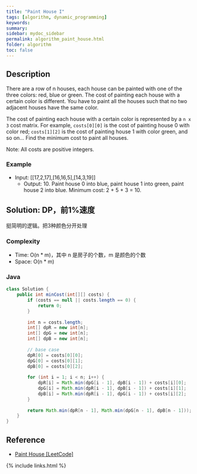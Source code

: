 ```yaml
---
title: "Paint House I"
tags: [algorithm, dynamic_programming]
keywords:
summary:
sidebar: mydoc_sidebar
permalink: algorithm_paint_house.html
folder: algorithm
toc: false
---
```


## Description
There are a row of n houses, each house can be painted with one of the three colors: red, blue or green. The cost of painting each house with a certain color is different. You have to paint all the houses such that no two adjacent houses have the same color.

The cost of painting each house with a certain color is represented by a `n x 3` cost matrix. For example, `costs[0][0]` is the cost of painting house 0 with color red; `costs[1][2]` is the cost of painting house 1 with color green, and so on... Find the minimum cost to paint all houses.

Note: All costs are positive integers.

### Example
* Input: [[17,2,17],[16,16,5],[14,3,19]]
  * Output: 10. Paint house 0 into blue, paint house 1 into green, paint house 2 into blue. Minimum cost: 2 + 5 + 3 = 10.

## Solution: DP，前1%速度
挺简明的逻辑。把3种颜色分开处理

### Complexity
* Time: O(n * m)，其中 n 是房子的个数，m 是颜色的个数
* Space: O(n * m)

### Java
```java
class Solution {
    public int minCost(int[][] costs) {
        if (costs == null || costs.length == 0) {
            return 0;
        }
        
        int n = costs.length;
        int[] dpR = new int[n];
        int[] dpG = new int[n];
        int[] dpB = new int[n];
        
        // base case
        dpR[0] = costs[0][0];
        dpG[0] = costs[0][1];
        dpB[0] = costs[0][2];
        
        for (int i = 1; i < n; i++) {
            dpR[i] = Math.min(dpG[i - 1], dpB[i - 1]) + costs[i][0];
            dpG[i] = Math.min(dpR[i - 1], dpB[i - 1]) + costs[i][1];
            dpB[i] = Math.min(dpR[i - 1], dpG[i - 1]) + costs[i][2];
        }
        
        return Math.min(dpR[n - 1], Math.min(dpG[n - 1], dpB[n - 1]));
    }
}
```

## Reference
* [Paint House [LeetCode]](https://leetcode.com/problems/paint-house/description/)

{% include links.html %}
